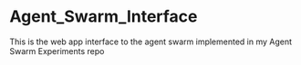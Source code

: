 # Agent_Swarm_Interface
This is the web app interface to the agent swarm implemented in my Agent Swarm Experiments repo
